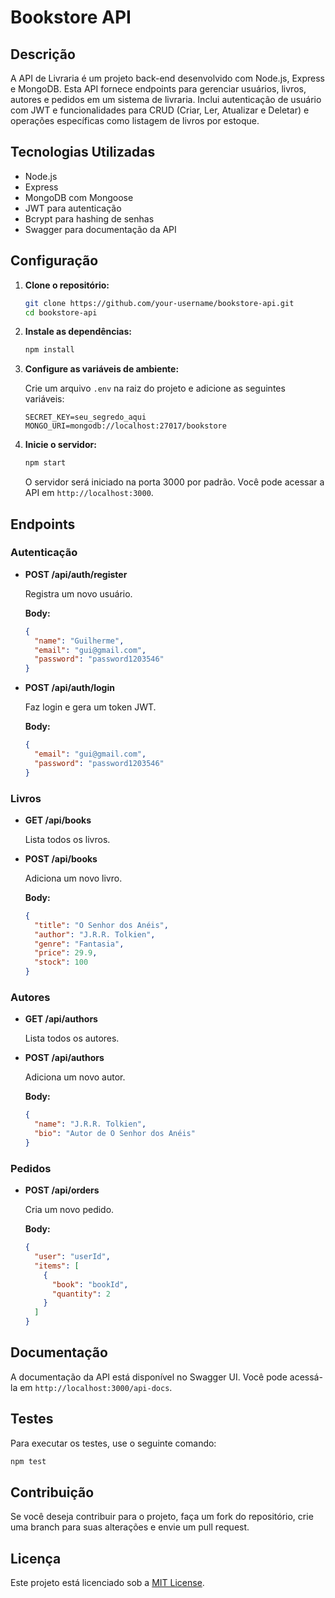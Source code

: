 # Bookstore API

## Descrição

A API de Livraria é um projeto back-end desenvolvido com Node.js, Express e MongoDB. Esta API fornece endpoints para gerenciar usuários, livros, autores e pedidos em um sistema de livraria. Inclui autenticação de usuário com JWT e funcionalidades para CRUD (Criar, Ler, Atualizar e Deletar) e operações específicas como listagem de livros por estoque.

## Tecnologias Utilizadas

- Node.js
- Express
- MongoDB com Mongoose
- JWT para autenticação
- Bcrypt para hashing de senhas
- Swagger para documentação da API

## Configuração

1. **Clone o repositório:**

   ```bash
   git clone https://github.com/your-username/bookstore-api.git
   cd bookstore-api
   ```

2. **Instale as dependências:**

   ```bash
   npm install
   ```

3. **Configure as variáveis de ambiente:**

   Crie um arquivo `.env` na raiz do projeto e adicione as seguintes variáveis:

   ```
   SECRET_KEY=seu_segredo_aqui
   MONGO_URI=mongodb://localhost:27017/bookstore
   ```

4. **Inicie o servidor:**

   ```bash
   npm start
   ```

   O servidor será iniciado na porta 3000 por padrão. Você pode acessar a API em `http://localhost:3000`.

## Endpoints

### Autenticação

- **POST /api/auth/register**

  Registra um novo usuário.

  **Body:**

  ```json
  {
    "name": "Guilherme",
    "email": "gui@gmail.com",
    "password": "password1203546"
  }
  ```

- **POST /api/auth/login**

  Faz login e gera um token JWT.

  **Body:**

  ```json
  {
    "email": "gui@gmail.com",
    "password": "password1203546"
  }
  ```

### Livros

- **GET /api/books**

  Lista todos os livros.

- **POST /api/books**

  Adiciona um novo livro.

  **Body:**

  ```json
  {
    "title": "O Senhor dos Anéis",
    "author": "J.R.R. Tolkien",
    "genre": "Fantasia",
    "price": 29.9,
    "stock": 100
  }
  ```

### Autores

- **GET /api/authors**

  Lista todos os autores.

- **POST /api/authors**

  Adiciona um novo autor.

  **Body:**

  ```json
  {
    "name": "J.R.R. Tolkien",
    "bio": "Autor de O Senhor dos Anéis"
  }
  ```

### Pedidos

- **POST /api/orders**

  Cria um novo pedido.

  **Body:**

  ```json
  {
    "user": "userId",
    "items": [
      {
        "book": "bookId",
        "quantity": 2
      }
    ]
  }
  ```

## Documentação

A documentação da API está disponível no Swagger UI. Você pode acessá-la em `http://localhost:3000/api-docs`.

## Testes

Para executar os testes, use o seguinte comando:

```bash
npm test
```

## Contribuição

Se você deseja contribuir para o projeto, faça um fork do repositório, crie uma branch para suas alterações e envie um pull request.

## Licença

Este projeto está licenciado sob a [MIT License](https://github.com/guievbs/bookstore-api/blob/main/LICENSE).
